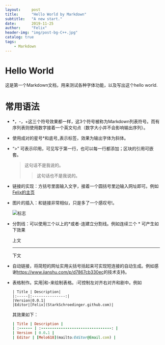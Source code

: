 ```yaml
---
layout:     post
title:      "Hello World by Markdown"
subtitle:   "A new start."
date:       2019-11-25
author:     "Felix"
header-img: "img/post-bg-C++.jpg"
catalog: true
tags:
    - Markdown
---
```


# Hello World #

这是第一个Markdown文档，用来测试各种字体功能，以及写出这个hello world.

# 常用语法 #

* *，-，+这三个符号效果都一样，这3个符号被称为Markdown列表符号。而有序列表则使用数字接着一个英文句点（数字大小并不会影响输出序列）。 

* 使用成对的星号*和底号_表示标签，效果为输出字体为斜体。

* “>” 可表示印用，可见写于第一行，也可以每一行都添加；区块的引用可嵌套。

  > 这句话不是我说的。
  >
  > > 这句话也不是我说的。

* 链接的实现：方括号里面输入文字，接着一个圆括号里边输入网址即可。例如[Felix的主页](https://starkschroedinger.github.io)

* 图片的插入：和链接非常相似，只是多了一个感叹号!。

  ![标志](D:\Github\StarkSchroedinger\huxpro.github.io\img\in-post\2019-11-16-hello-world\Markdown_cover.png)

* 分割线：可以使用三个以上的*或者-连建立分割线。例如连续三个 * 可产生如下效果

  上文

  ***

  下文

* 自动链接，将简短的网址实用尖括号括起来可实现短连接的自动生成。例如感谢<https://www.jianshu.com/p/d7867cb330ec>的技术支持。

* 表格制作。实用|和-来绘制表格。:可控制左对齐右对齐和剧中。例如

  ```
  | Title | Description|
  |:-----|:---------------:|
  |Version|0.0.1|
  |Editor|[Felix](StarkSchroedinger.github.com)|
  ```

  其效果如下：

  ```ruby
  | Title | Description |
  | :------ | :--------------------------------: |
  | Version | 0.0.1 |
  | Editor | [Melo618](mailto:Editor@Email.com) |
  ```


